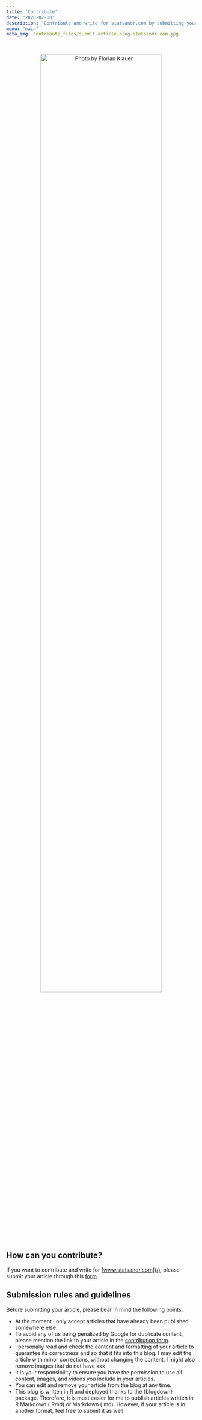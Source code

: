 ```yaml
---
title: 'Contribute'
date: "2020-02-08"
description: "Contribute and write for statsandr.com by submitting your article. To share your post on this blog, please send it using our form."
menu: "main"
meta_img: contribute_files/submit-article-blog-statsandr.com.jpg
---
```


<br>

<center>
<img src="/contribute_files/submit-article-blog-statsandr.com.jpg" alt="Photo by Florian Klauer" width="80%"/>
</center>

<br>
<br>

## How can you contribute?

If you want to contribute and write for [www.statsandr.com](/), please submit your article through this [form](https://antoine233987.typeform.com/to/nlWzhn).

## Submission rules and guidelines

Before submitting your article, please bear in mind the following points:

* At the moment I only accept articles that have already been published somewhere else.
* To avoid any of us being penalized by Google for duplicate content, please mention the link to your article in the [contribution form](https://antoine233987.typeform.com/to/nlWzhn).
* I personally read and check the content and formatting of your article to guarantee its correctness and so that it fits into this blog. I may edit the article with minor corrections, without changing the content. I might also remove images that do not have xxx 
* It is your responsibility to ensure you have the permission to use all content, images, and videos you include in your articles.
* You can edit and remove your article from the blog at any time.
* This blog is written in R and deployed thanks to the {blogdown} package. Therefore, it is must easier for me to publish articles written in R Markdown (.Rmd) or Markdown (.md). However, if your article is in another format, feel free to submit it as well.
